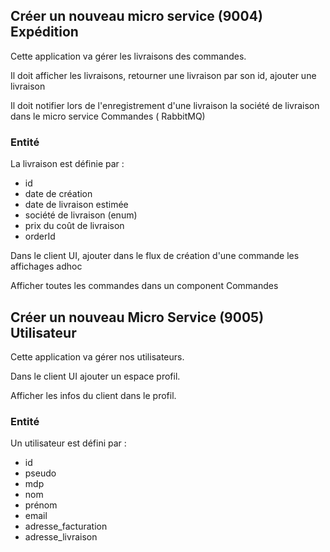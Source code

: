 ## Créer un nouveau micro service (9004) Expédition

Cette application va gérer les livraisons des commandes.

Il doit afficher les livraisons, retourner une livraison par son id, ajouter une livraison

Il doit notifier lors de l'enregistrement d'une livraison la société de livraison dans le micro service Commandes (
RabbitMQ)

### Entité

La livraison est définie par :

- id
- date de création
- date de livraison estimée
- société de livraison (enum)
- prix du coût de livraison
- orderId

Dans le client UI, ajouter dans le flux de création d'une commande les affichages adhoc

Afficher toutes les commandes dans un component Commandes

## Créer un nouveau Micro Service (9005) Utilisateur

Cette application va gérer nos utilisateurs.

Dans le client UI ajouter un espace profil.

Afficher les infos du client dans le profil.

### Entité

Un utilisateur est défini par :

- id
- pseudo
- mdp
- nom
- prénom
- email
- adresse_facturation
- adresse_livraison
